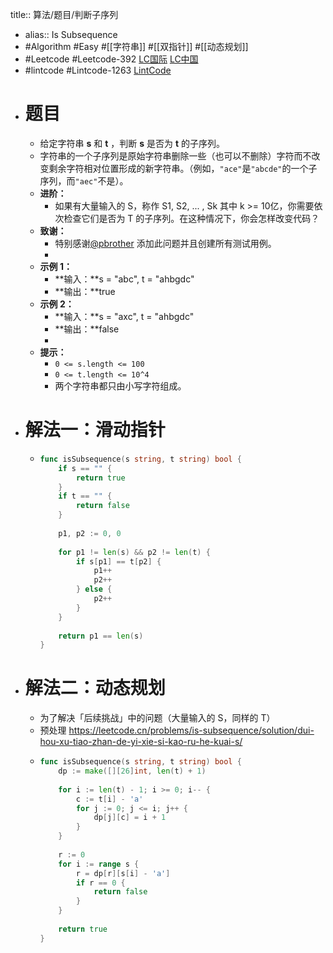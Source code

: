 title:: 算法/题目/判断子序列

- alias:: Is Subsequence
- #Algorithm #Easy #[[字符串]] #[[双指针]] #[[动态规划]]
- #Leetcode #Leetcode-392 [LC国际](https://leetcode.com/problems/is-subsequence/) [LC中国](https://leetcode-cn.com/problems/is-subsequence/)
- #lintcode #Lintcode-1263 [LintCode](https://www.lintcode.com/problem/1263/)
- # 题目
	- 给定字符串 **s** 和 **t** ，判断 **s** 是否为 **t** 的子序列。
	- 字符串的一个子序列是原始字符串删除一些（也可以不删除）字符而不改变剩余字符相对位置形成的新字符串。（例如，`"ace"`是`"abcde"`的一个子序列，而`"aec"`不是）。
	- **进阶：**
		- 如果有大量输入的 S，称作 S1, S2, ... , Sk 其中 k >= 10亿，你需要依次检查它们是否为 T 的子序列。在这种情况下，你会怎样改变代码？
	- **致谢：**
		- 特别感谢[@pbrother](https://leetcode.com/pbrother/) 添加此问题并且创建所有测试用例。
		-
	- **示例 1：**
		- **输入：**s = "abc", t = "ahbgdc"
		- **输出：**true
	- **示例 2：**
		- **输入：**s = "axc", t = "ahbgdc"
		- **输出：**false
		-
	- **提示：**
		- `0 <= s.length <= 100`
		- `0 <= t.length <= 10^4`
		- 两个字符串都只由小写字符组成。
- # 解法一：滑动指针
	- ```go
	  func isSubsequence(s string, t string) bool {
	      if s == "" {
	          return true
	      }
	      if t == "" {
	          return false
	      }
	      
	      p1, p2 := 0, 0
	      
	      for p1 != len(s) && p2 != len(t) {
	          if s[p1] == t[p2] {
	              p1++
	              p2++
	          } else {
	              p2++
	          }
	      }
	      
	      return p1 == len(s)
	  }
	  ```
- # 解法二：动态规划
	- 为了解决「后续挑战」中的问题（大量输入的 S，同样的 T）
	- 预处理 https://leetcode.cn/problems/is-subsequence/solution/dui-hou-xu-tiao-zhan-de-yi-xie-si-kao-ru-he-kuai-s/
	- ```go
	  func isSubsequence(s string, t string) bool {
	      dp := make([][26]int, len(t) + 1)
	      
	      for i := len(t) - 1; i >= 0; i-- {
	          c := t[i] - 'a'
	          for j := 0; j <= i; j++ {
	              dp[j][c] = i + 1
	          }
	      }
	      
	      r := 0
	      for i := range s {
	          r = dp[r][s[i] - 'a']
	          if r == 0 {
	              return false
	          }
	      }
	      
	      return true
	  }
	  ```